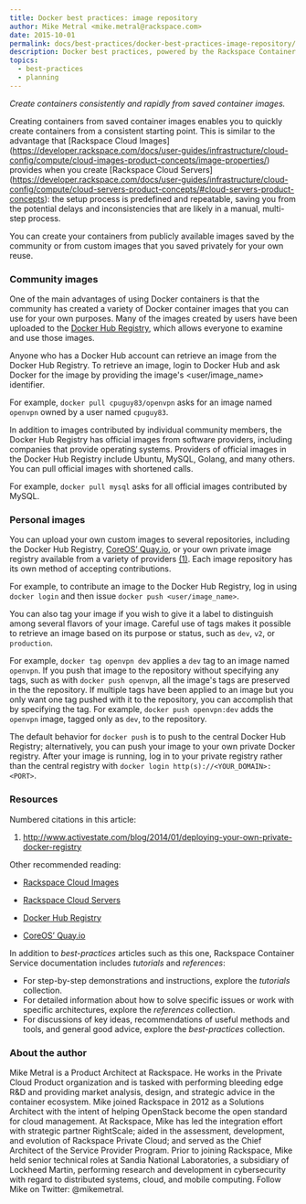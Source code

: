 ```yaml
---
title: Docker best practices: image repository
author: Mike Metral <mike.metral@rackspace.com>
date: 2015-10-01
permalink: docs/best-practices/docker-best-practices-image-repository/
description: Docker best practices, powered by the Rackspace Container Service
topics:
  - best-practices
  - planning
---
```


*Create containers consistently and rapidly from saved container images.*

Creating containers from saved container images enables you to
quickly create containers from a consistent starting point.
This is similar to the advantage that [Rackspace Cloud Images] (https://developer.rackspace.com/docs/user-guides/infrastructure/cloud-config/compute/cloud-images-product-concepts/image-properties/) provides when you
create [Rackspace Cloud Servers] (https://developer.rackspace.com/docs/user-guides/infrastructure/cloud-config/compute/cloud-servers-product-concepts/#cloud-servers-product-concepts): the setup process is predefined
and repeatable,
saving you from the potential delays and inconsistencies that are likely in
a manual, multi-step process.

You can create your containers from publicly available images saved by the
community or from custom images that you saved privately for your own reuse.

### Community images

One of the main advantages of using Docker containers is that
the community has created
a variety of Docker container images that you can use for your own purposes.
Many of the images created
by users have been uploaded to the 
[Docker Hub Registry](https://registry.hub.docker.com/), which allows everyone to examine and use
those images.

Anyone who has a Docker Hub account can retrieve an image from the Docker Hub Registry.
To retrieve an image, login to Docker Hub and ask Docker for the image by providing the image's
<user/image_name> identifier.

For example, `docker pull cpuguy83/openvpn` asks for an image named `openvpn`
owned by a user named `cpuguy83`.

In addition to images contributed by individual community members,
the Docker Hub Registry has official images from software providers, including
companies that provide operating systems.
Providers of official images in the Docker Hub Registry include Ubuntu,
MySQL, Golang, and many others. You can pull official images with shortened calls.

For example, `docker pull mysql` asks for all official images
contributed by MySQL.

### Personal images

You can upload your own custom images to several repositories, including
the Docker Hub Registry,
[CoreOS’ Quay.io](https://quay.io/), or
your own private image registry available from a variety of providers [(1)](#resources).
Each image repository has its own method of
accepting contributions.

For example, to contribute an image to
the Docker Hub Registry,
log in using `docker login` and then issue
`docker push <user/image_name>`.

You can also tag your image if you wish to give it a label
to distinguish among several flavors of your image. Careful use of tags makes it possible to retrieve an image based on its purpose or status, such as `dev`, `v2`, or `production`. 

For example, `docker tag openvpn dev` applies a `dev` tag to an image named `openvpn`. If you push that image to the repository without specifying any tags, such as with `docker push openvpn`, all the image's tags are preserved in the the repository. If multiple tags have been applied to an image but you only want one tag pushed with it to the repository, you can accomplish that by specifying the tag. For example, `docker push openvpn:dev` adds the `openvpn` image, tagged only as `dev`, to the repository.

The default behavior for `docker push` is to push to the central
Docker Hub Registry; alternatively, you can push your image to your own private
Docker registry. After your image is running, log in to your private registry rather than the central registry with `docker login http(s)://<YOUR_DOMAIN>:<PORT>`.

<a name="resources"></a>
### Resources

Numbered citations in this article:

1. <http://www.activestate.com/blog/2014/01/deploying-your-own-private-docker-registry>

Other recommended reading:

- [Rackspace Cloud Images](https://developer.rackspace.com/docs/user-guides/infrastructure/cloud-config/compute/cloud-images-product-concepts/image-properties/)

- [Rackspace Cloud Servers](https://developer.rackspace.com/docs/user-guides/infrastructure/cloud-config/compute/cloud-servers-product-concepts/#cloud-servers-product-concepts)

- [Docker Hub Registry](https://registry.hub.docker.com/)

- [CoreOS’ Quay.io](https://quay.io/)

In addition to *best-practices* articles such as this one,
Rackspace Container Service documentation includes *tutorials* and *references*:

* For step-by-step demonstrations and instructions, explore the *tutorials* collection.
* For detailed information about how to solve specific issues or work with specific architectures,
  explore the *references* collection.
* For discussions of key ideas, recommendations of useful methods and tools, and
  general good advice, explore the *best-practices* collection.

### About the author

Mike Metral is a Product Architect at Rackspace. He works in the Private Cloud Product organization and is tasked with performing bleeding edge R&D and providing market analysis, design, and strategic advice in the container ecosystem. Mike joined Rackspace in 2012 as a Solutions Architect with the intent of helping OpenStack become the open standard for cloud management. At Rackspace, Mike has led the integration effort with strategic partner RightScale; aided in the assessment, development, and evolution of Rackspace Private Cloud; and served as the Chief Architect of the Service Provider Program. Prior to joining Rackspace, Mike held senior technical roles at Sandia National Laboratories, a subsidiary of Lockheed Martin, performing research and development in cybersecurity with regard to distributed systems, cloud, and mobile computing. Follow Mike on Twitter: @mikemetral.
